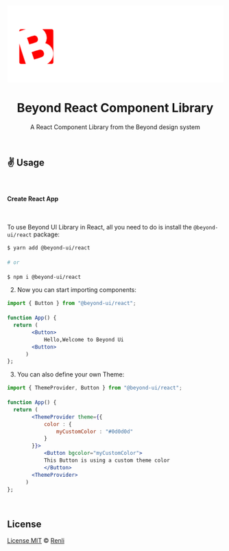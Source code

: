 <img src="../../logo/light.png" alt="beyond-logo"/>
<!-- <img src="./logo/dark.png" alt="beyond-logo"/> -->

<h1 align="center">Beyond React Component Library</h1>
<p align="center">
A React Component Library from the Beyond design system</p>

<br/>

## ✌ Usage

<br/>

#### Create React App

<br/>

To use Beyond UI Library in React, all you need to do is install the
`@beyond-ui/react` package:

```sh
$ yarn add @beyond-ui/react

# or

$ npm i @beyond-ui/react
```

2. Now you can start importing components:

```jsx
import { Button } from "@beyond-ui/react";

function App() {
  return (
        <Button>
            Hello,Welcome to Beyond Ui
        <Button>
      )
};

```

3. You can also define your own Theme:

```jsx
import { ThemeProvider, Button } from "@beyond-ui/react";

function App() {
  return (
        <ThemeProvider theme={{
            color : {
                myCustomColor : "#0d0d0d"
            }
        }}>
            <Button bgcolor="myCustomColor">
            This Button is using a custom theme color
            </Button>
        <ThemeProvider>
      )
};
```

<br/>

## License

[License MIT](../../LICENSE) © [Renli](https://github.com/renli-tech)
